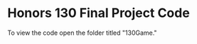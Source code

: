 Honors 130 Final Project Code
==============================

To view the code open the folder titled "130Game."
